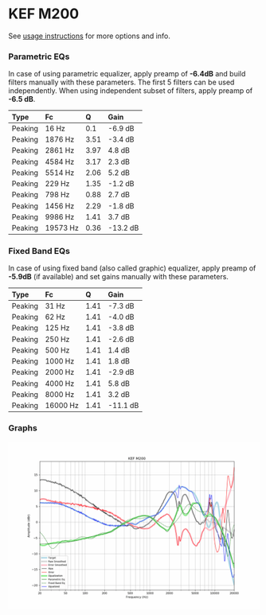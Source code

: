 # KEF M200
See [usage instructions](https://github.com/jaakkopasanen/AutoEq#usage) for more options and info.

### Parametric EQs
In case of using parametric equalizer, apply preamp of **-6.4dB** and build filters manually
with these parameters. The first 5 filters can be used independently.
When using independent subset of filters, apply preamp of **-6.5 dB**.

| Type    | Fc       |    Q | Gain     |
|:--------|:---------|:-----|:---------|
| Peaking | 16 Hz    | 0.1  | -6.9 dB  |
| Peaking | 1876 Hz  | 3.51 | -3.4 dB  |
| Peaking | 2861 Hz  | 3.97 | 4.8 dB   |
| Peaking | 4584 Hz  | 3.17 | 2.3 dB   |
| Peaking | 5514 Hz  | 2.06 | 5.2 dB   |
| Peaking | 229 Hz   | 1.35 | -1.2 dB  |
| Peaking | 798 Hz   | 0.88 | 2.7 dB   |
| Peaking | 1456 Hz  | 2.29 | -1.8 dB  |
| Peaking | 9986 Hz  | 1.41 | 3.7 dB   |
| Peaking | 19573 Hz | 0.36 | -13.2 dB |

### Fixed Band EQs
In case of using fixed band (also called graphic) equalizer, apply preamp of **-5.9dB**
(if available) and set gains manually with these parameters.

| Type    | Fc       |    Q | Gain     |
|:--------|:---------|:-----|:---------|
| Peaking | 31 Hz    | 1.41 | -7.3 dB  |
| Peaking | 62 Hz    | 1.41 | -4.0 dB  |
| Peaking | 125 Hz   | 1.41 | -3.8 dB  |
| Peaking | 250 Hz   | 1.41 | -2.6 dB  |
| Peaking | 500 Hz   | 1.41 | 1.4 dB   |
| Peaking | 1000 Hz  | 1.41 | 1.8 dB   |
| Peaking | 2000 Hz  | 1.41 | -2.9 dB  |
| Peaking | 4000 Hz  | 1.41 | 5.8 dB   |
| Peaking | 8000 Hz  | 1.41 | 3.2 dB   |
| Peaking | 16000 Hz | 1.41 | -11.1 dB |

### Graphs
![](./KEF%20M200.png)